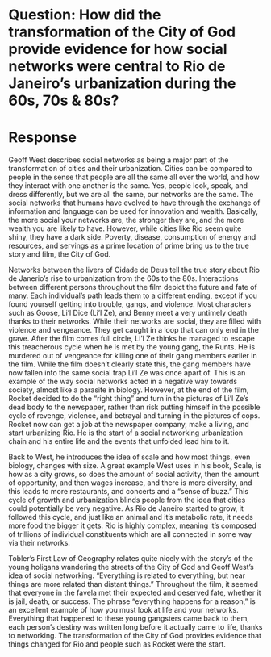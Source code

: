 # Question: How  did  the  transformation  of  the  City  of  God  provide  evidence  for  how  social networks were central to Rio de Janeiro’s urbanization during the 60s, 70s & 80s?

# Response 

Geoff West describes social networks as being a major part of the transformation of cities and their urbanization. Cities can be compared to people in the sense that people are all the same all over the world, and how they interact with one another is the same. Yes, people look, speak, and dress differently, but we are all the same, our networks are the same. The social networks that humans have evolved to have through the exchange of information and language can be used for innovation and wealth. Basically, the more social your networks are, the stronger they are, and the more wealth you are likely to have. However, while cities like Rio seem quite shiny, they have a dark side. Poverty, disease, consumption of energy and resources, and servings as a prime location of prime bring us to the true story and film, the City of God. 

Networks between the livers of Cidade de Deus tell the true story about Rio de Janerio’s rise to urbanization from the 60s to the 80s. Interactions between different persons throughout the film depict the future and fate of many. Each individual’s path leads them to a different ending, except if you found yourself getting into trouble, gangs, and violence. Most characters such as Goose, Li’l Dice (Li’l Ze), and Benny meet a very untimely death thanks to their networks. While their networks are social, they are filled with violence and vengeance. They get caught in a loop that can only end in the grave. After the film comes full circle, Li’l Ze thinks he managed to escape this treacherous cycle when he is met by the young gang, the Runts. He is murdered out of vengeance for killing one of their gang members earlier in the film. While the film doesn’t clearly state this, the gang members have now fallen into the same social trap Li’l Ze was once apart of. This is an example of the way social networks acted in a negative way towards society, almost like a parasite in biology. However, at the end of the film, Rocket decided to do the “right thing” and turn in the pictures of Li’l Ze’s dead body to the newspaper, rather than risk putting himself in the possible cycle of revenge, violence, and betrayal and turning in the pictures of cops. Rocket now can get a job at the newspaper company, make a living, and start urbanizing Rio. He is the start of a social networking urbanization chain and his entire life and the events that unfolded lead him to it. 

Back to West, he introduces the idea of scale and how most things, even biology, changes with size. A great example West uses in his book, Scale, is how as a city grows, so does the amount of social activity, then the amount of opportunity, and then wages increase, and there is more diversity, and this leads to more restaurants, and concerts and a “sense of buzz.” This cycle of growth and urbanization blinds people from the idea that cities could potentially be very negative. As Rio de Janeiro started to grow, it followed this cycle, and just like an animal and it’s metabolic rate, it needs more food the bigger it gets. Rio is highly complex, meaning it’s composed of trillions of individual constituents which are all connected in some way via their
networks. 

Tobler’s First Law of Geography relates quite nicely with the story’s of the young holigans wandering the streets of the City of God and Geoff West’s idea of social networking. “Everything is related to everything, but near things are more related than distant things.” Throughout the film, it seemed that everyone in the favela met their expected and deserved fate, whether it is jail, death, or success. The phrase “everything happens for a reason,” is an excellent example of how you must look at life and your networks. Everything that happened to these young gangsters came back to them, each person’s destiny was written long before it actually came to life, thanks to networking. The transformation of the City of God provides evidence that things changed for Rio and people such as Rocket were the start. 
